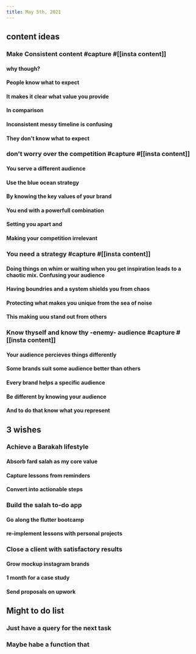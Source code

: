 ```yaml
---
title: May 5th, 2021
---
```

## content ideas
### Make Consistent content #capture #[[insta content]]
#### why though?
#### People know what to expect
#### It makes it clear what value you provide
#### In comparison
#### Inconsistent messy timeline is confusing
#### They don't know what to expect
### don't worry over the competition #capture #[[insta content]]
#### You serve a different audience
#### Use the blue ocean strategy
#### By knowing the key values of your brand
#### You end with a powerfull combination
#### Setting you apart and
#### Making your competition irrelevant
### You need a strategy #capture #[[insta content]]
#### Doing things on whim or waiting when you get inspiration leads to a chaotic mix. Confusing your audience
#### Having boundries and a system shields you from chaos
#### Protecting what makes you unique from the sea of noise
#### This making uou stand out from others
### Know thyself and know thy -enemy- audience #capture #[[insta content]]
#### Your audience percieves things differently
#### Some brands suit some audience better than others
#### Every brand helps a specific audience
#### Be different by knowing your audience
#### And to do that know what you represent
## 3 wishes
### Achieve a Barakah lifestyle
#### Absorb fard salah as my core value
#### Capture lessons from reminders
#### Convert into actionable steps
### Build the salah to-do app
#### Go along the flutter bootcamp
#### re-implement lessons with personal projects
### Close a client with satisfactory results
#### Grow mockup instagram brands
#### 1 month for a case study
#### Send proposals on upwork
## Might to do list
### Just have a query for the next task
### Maybe habe a function that
